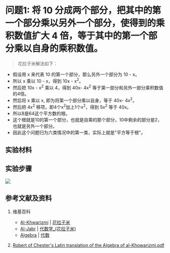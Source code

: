 # 问题1: 将 10 分成两个部分，把其中的第一个部分乘以另外一个部分，使得到的乘积数值扩大 4 倍，等于其中的第一个部分乘以自身的乘积数值。

> 花拉子米解法如下：
>  
- 假设用 x 来代表 10 的第一个部分，那么另外一个部分为 10 - x。
- 所以 x 乘以 10 - x，得到 10x - x<sup>2</sup>。
- 然后把 10x - x<sup>2</sup> 乘以 4，得到 40x- 4x<sup>2</sup> 等于第一部分和另外一部分乘积数值的4倍。
- 然后将 x 乘以 x, 即为将第一个部分乘以自身，等于 40x- 4x<sup>2</sup>。
- 然后把 4x<sup>2</sup> 移项，即4个x<sup>2</sup>加上1个x<sup>2</sup>，得到 
5x<sup>2</sup> 等于 40x。
- 所以8是64这个平方数的根。 
- 这个根就是10的第一个部分，也就是自乘的那个部分，10中剩余的部分是2，也就是另外一个部分。
- 因此这个问题归为六类情况中的第一类，实际上就是"平方等于根"。

## 实验材料

## 实验步骤

![](/images/函数和极限/花拉子米的《代数学》中典型的推演实验/问题1/1a1.jpg)

## 参考文献及资料

1. 维基百科
	- [Al-Khwarizmi](https://en.wikipedia.org/wiki/Al-Khwarizmi) | [花拉子米](https://zh.wikipedia.org/wiki/花拉子米) 
	- [Al-Jabr](https://en.wikipedia.org/wiki/Al-Jabr) | [代数学_(花拉子米)](https://zh.wikipedia.org/wiki/代数学 (花拉子米)) 
	- [Algebra](https://en.wikipedia.org/wiki/Algebra) | [代数](https://zh.wikipedia.org/wiki/代数) 

2. [Robert of Chester's Latin translation of the Algebra of al-Khowarizmi.pdf](https://www.wilbourhall.org/pdfs/mbp/robertofchesters00khuw.pdf) 




